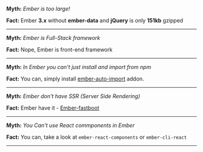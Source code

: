 
__Myth:__ _Ember is too large!_

__Fact:__  Ember __3.x__ without __ember-data__ and __jQuery__ is only __151kb__ gzipped

---

__Myth:__ _Ember is Full-Stack framework_

__Fact:__  Nope, Ember is front-end framework

---

__Myth:__ _In Ember you can't just install and import from npm_

__Fact:__  You can, simply install [ember-auto-import](https://github.com/ef4/ember-auto-import) addon.

---

__Myth:__ _Ember don't have SSR (Server Side Rendering)_

__Fact:__  Ember have it - [Ember-fastboot](https://www.ember-fastboot.com/)

---

__Myth:__ _You Can't use React commponents in Ember_

__Fact:__  You can, take a look at `ember-react-components` or `ember-cli-react`

---
